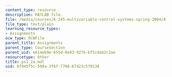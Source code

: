 ```yaml
---
content_type: resource
description: MATLAB file.
file: /media/courses/6-245-multivariable-control-systems-spring-2004/8f945f5c588a3f6f776867423c570138_ps1_2a.mdl
file_type: text/plain
learning_resource_types:
- Assignments
ocw_type: OCWFile
parent_title: Assignments
parent_type: CourseSection
parent_uid: e614eb9e-655d-0a93-927b-bf5cdab2c2ae
resourcetype: Other
title: ps1_2a.mdl
uid: 8f945f5c-588a-3f6f-7768-67423c570138
---
```

